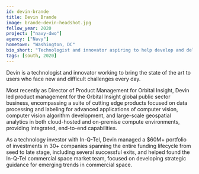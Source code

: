 ```yaml
---
id: devin-brande
title: Devin Brande
image: brande-devin-headshot.jpg
fellow_year: 2020
project: ["navy-dwo"]
agency: ["Navy"]
hometown: "Washington, DC"
bio_short: "Technologist and innovator aspiring to help develop and deliver the next generation of solutions to everyday users. Experienced at the intersection of venture-backed innovation and the U.S. Government."
tags: [south, 2020]
---
```

Devin is a technologist and innovator working to bring the state of the art to users who face new and difficult challenges every day.

Most recently as Director of Product Management for Orbital Insight, Devin led product management for the Orbital Insight global public sector business, encompassing a suite of cutting edge products focused on data processing and labeling for advanced applications of computer vision, computer vision algorithm development, and large-scale geospatial analytics in both cloud-hosted and on-premise compute environments, providing integrated, end-to-end capabilities.

As a technology investor with In-Q-Tel, Devin managed a $60M+ portfolio of investments in 30+ companies spanning the entire funding lifecycle from seed to late stage, including several successful exits, and helped found the In-Q-Tel commercial space market team, focused on developing strategic guidance for emerging trends in commercial space.
